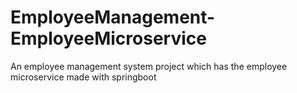 # EmployeeManagement-EmployeeMicroservice
An employee management system project which has the employee microservice  made with springboot
